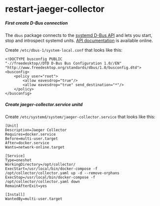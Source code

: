# restart-jaeger-collector

##### First create D-Bus connection

The `dbus` package connects to the [systemd D-Bus API](http://www.freedesktop.org/wiki/Software/systemd/dbus/) and lets you start, stop and introspect systemd units.
[API documentation][dbus-doc] is available online.

[dbus-doc]: https://pkg.go.dev/github.com/coreos/go-systemd/v22/dbus?tab=doc

Create `/etc/dbus-1/system-local.conf` that looks like this:

```
<!DOCTYPE busconfig PUBLIC
"-//freedesktop//DTD D-Bus Bus Configuration 1.0//EN"
"http://www.freedesktop.org/standards/dbus/1.0/busconfig.dtd">
<busconfig>
    <policy user="root">
        <allow eavesdrop="true"/>
        <allow eavesdrop="true" send_destination="*"/>
    </policy>
</busconfig>
```

##### Create jaeger-collector.service unitd

Create `/etc/systemd/system/jaeger-collector.service` that looks like this:
```
[Unit]
Description=Jaeger Collector
Requires=docker.service
Before=multi-user.target
After=docker.service
Wants=network-online.target

[Service]
Type=oneshot
WorkingDirectory=/opt/collector/
ExecStart=/usr/local/bin/docker-compose -f /opt/collector/collector.yaml up -d --remove-orphans
ExecStop=/usr/local/bin/docker-compose -f /opt/collector/collector.yaml down
RemainAfterExit=yes

[Install]
WantedBy=multi-user.target
```

